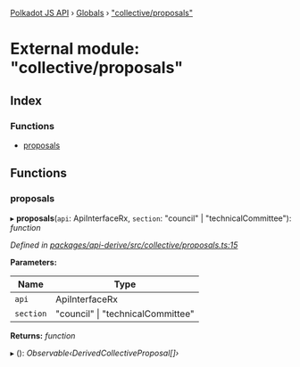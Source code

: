 [Polkadot JS API](../README.md) › [Globals](../globals.md) › ["collective/proposals"](_collective_proposals_.md)

# External module: "collective/proposals"

## Index

### Functions

* [proposals](_collective_proposals_.md#proposals)

## Functions

###  proposals

▸ **proposals**(`api`: ApiInterfaceRx, `section`: "council" | "technicalCommittee"): *function*

*Defined in [packages/api-derive/src/collective/proposals.ts:15](https://github.com/jak-pan/api/blob/bc94e95733/packages/api-derive/src/collective/proposals.ts#L15)*

**Parameters:**

Name | Type |
------ | ------ |
`api` | ApiInterfaceRx |
`section` | "council" &#124; "technicalCommittee" |

**Returns:** *function*

▸ (): *Observable‹DerivedCollectiveProposal[]›*
